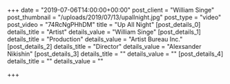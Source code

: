 +++
date = "2019-07-06T14:00:00+00:00"
post_client = "William Singe"
post_thumbnail = "/uploads/2019/07/13/upallnight.jpg"
post_type = "video"
post_video = "74RcNgPHhDM"
title = "Up All Night"
[post_details_0]
details_title = "Artist"
details_value = "William Singe"
[post_details_1]
details_title = "Production"
details_value = "Artist Bureau Inc."
[post_details_2]
details_title = "Director"
details_value = "Alexsander Nikishin"
[post_details_3]
details_title = ""
details_value = ""
[post_details_4]
details_title = ""
details_value = ""

+++
